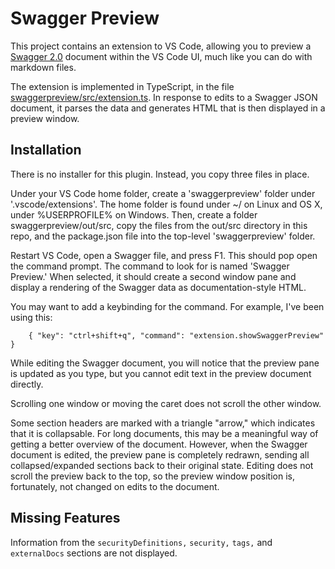 # Swagger Preview

This project contains an extension to VS Code, allowing you to preview a [Swagger 2.0](https://github.com/OAI/OpenAPI-Specification/blob/master/versions/2.0.md) document within the VS Code UI,
much like you can do with markdown files.

The extension is implemented in TypeScript, in the file [swaggerpreview/src/extension.ts](swaggerpreview/src/extension.ts). In response to edits to a Swagger JSON document, it parses the data and generates HTML that is then displayed in a preview window.

## Installation

There is no installer for this plugin. Instead, you copy three files in place.

Under your VS Code home folder, create a 'swaggerpreview' folder under '.vscode/extensions'. The home folder is found under ~/ on Linux and OS X, under %USERPROFILE% on Windows. Then, create a folder swaggerpreview/out/src,
copy the files from the out/src directory in this repo, and the package.json file into the top-level 'swaggerpreview' folder.

Restart VS Code, open a Swagger file, and press F1. This should pop open the command prompt. The command to look for is named 'Swagger Preview.' When selected, it should create a second window pane and display a rendering of the Swagger data as documentation-style HTML.

You may want to add a keybinding for the command. For example, I've been using this:

```
	{ "key": "ctrl+shift+q", "command": "extension.showSwaggerPreview" }
```

While editing the Swagger document, you will notice that the preview pane is updated as you type, but you cannot edit text in the preview document directly.

Scrolling one window or moving the caret does not scroll the other window.

Some section headers are marked with a triangle "arrow," which indicates that it is collapsable. For long documents, this may be a meaningful way of getting a better overview of the document. However, when the Swagger document is edited, the preview pane is completely redrawn, sending all collapsed/expanded sections back to their original state. Editing does not scroll the preview back to the top, so the preview window position is, fortunately, not changed on edits to the document.

## Missing Features

Information from the `securityDefinitions,` `security,` `tags,` and `externalDocs` sections are not displayed.
